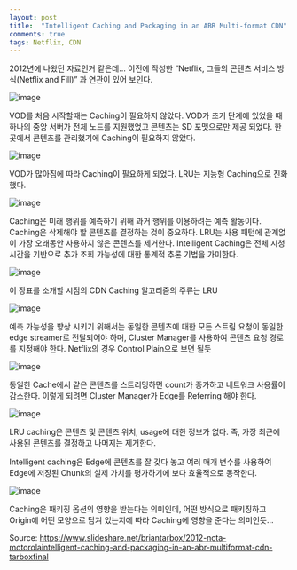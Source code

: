 ```yaml
---
layout: post
title:  "Intelligent Caching and Packaging in an ABR Multi-format CDN"
comments: true
tags: Netflix, CDN
---
```


2012년에 나왔던 자료인거 같은데…
이전에 작성한 “Netflix, 그들의 콘텐츠 서비스 방식(Netflix and Fill)” 과 연관이 있어 보인다.

![image](https://user-images.githubusercontent.com/111643/115819648-4190d000-a43a-11eb-9152-e477411320e7.png)

VOD를 처음 시작할때는 Caching이 필요하지 않았다. VOD가 초기 단계에 있었을 때 하나의 중앙 서버가 전체 노드를 지원했었고 콘텐츠는 SD 포맷으로만 제공 되었다. 한곳에서 콘텐츠를 관리했기에 Caching이 필요하지 않았다.

![image](https://user-images.githubusercontent.com/111643/115819664-4bb2ce80-a43a-11eb-86c6-1b1e5fc99433.png)

VOD가 많아짐에 따라 Caching이 필요하게 되었다. LRU는 지능형 Caching으로 진화했다.

![image](https://user-images.githubusercontent.com/111643/115819677-540b0980-a43a-11eb-88fd-64699c43a633.png)

Caching은 미래 행위를 예측하기 위해 과거 행위를 이용하려는 예측 활동이다. Caching은 삭제해야 할 콘텐츠를 결정하는 것이 중요하다. LRU는 사용 패턴에 관계없이 가장 오래동안 사용하지 않은 콘텐츠를 제거한다.
Intelligent Caching은 전체 시청 시간을 기반으로 추가 조회 가능성에 대한 통계적 추론 기법을 가미한다.

![image](https://user-images.githubusercontent.com/111643/115819687-5e2d0800-a43a-11eb-8b66-f72e8b59ad93.png)

이 장표를 소개할 시점의 CDN Caching 알고리즘의 주류는 LRU

![image](https://user-images.githubusercontent.com/111643/115819699-66854300-a43a-11eb-871a-2156e9adbc4f.png)

예측 가능성을 향상 시키기 위해서는 동일한 콘텐츠에 대한 모든 스트림 요청이 동일한 edge streamer로 전달되어야 하며, Cluster Manager를 사용하여 콘텐츠 요청 경로를 지정해야 한다. Netflix의 경우 Control Plain으로 보면 될듯

![image](https://user-images.githubusercontent.com/111643/115819720-6f761480-a43a-11eb-9537-ab96399ec6c3.png)

동일한 Cache에서 같은 콘텐츠를 스트리밍하면 count가 증가하고 네트워크 사용률이 감소한다. 이렇게 되려면 Cluster Manager가 Edge를 Referring 해야 한다.

![image](https://user-images.githubusercontent.com/111643/115819745-79981300-a43a-11eb-817b-c1738feb7aba.png)

LRU caching은 콘텐츠 및 콘텐츠 위치, usage에 대한 정보가 없다. 즉, 가장 최근에 사용된 콘텐츠를 결정하고 나머지는 제거한다.

Intelligent caching은 Edge에 콘텐츠를 잘 갖다 놓고 여러 매개 변수를 사용하여 Edge에 저장된 Chunk의 실제 가치를 평가하기에 보다 효율적으로 동작한다.

![image](https://user-images.githubusercontent.com/111643/115819777-87e62f00-a43a-11eb-93d9-2bfa0c441841.png)

Caching은 패키징 옵션의 영향을 받는다는 의미인데, 어떤 방식으로 패키징하고 Origin에 어떤 모양으로 담겨 있는지에 따라 Caching에 영향을 준다는 의미인듯…

Source: https://www.slideshare.net/briantarbox/2012-ncta-motorolaintelligent-caching-and-packaging-in-an-abr-multiformat-cdn-tarboxfinal
